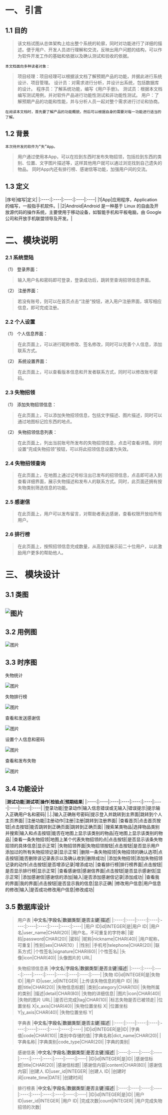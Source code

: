 # 一、 引言

## 1.1 目的

>该文档试图从总体架构上给出整个系统的轮廓，同时对功能进行了详细的描述。便于用户、开发人员进行理解和交流，反映出用户问题的结构，可以作为软件开发工作的基础和依据以及确认测试和验收的依据。
```plain
本文档面向多种读者对象：
```
>项目经理：项目经理可以根据该文档了解预期产品的功能，并据此进行系统设计、项目管理。
>设计员：对需求进行分析，并设计出系统，包括数据库的设计。
>程序员：了解系统功能，编写《用户手册》。
>测试员：根据本文档编写测试用例，并对软件产品进行功能性测试和非功能性测试。
>用户：了解预期产品的功能和性能，并与分析人员一起对整个需求进行讨论和协商。
```plain
在阅读本文档时，首先要了解产品的功能概貌，然后可以根据自身的需要对每一功能进行适当的了解。
```
## 1.2 背景

```plain
本次待开发的软件为“失”App。
```
>用户通过使用本App，可以在捡到东西时发布失物招领，包括捡到东西的类别、位置、文字图片描述等，这样其他用户就可以通过浏览找到自己遗失的物品。
>同时App内还有排行榜、感谢信等功能，加强用户间的交流。
## 1.3 定义

|序号|缩写|定义|
|:----:|:----|:----:|:----|:----|
|1|App|应用程序，Application 的缩写，一般指手机软件。|
|2|Android|Android 是一种基于 Linux 的自由及开放源代码的操作系统，主要使用于移动设备，如智能手机和平板电脑，由 Google 公司和开放手机联盟领导及开发。|

# 二、模块说明

### 2.1 系统登陆

（1）      登录界面：

>输入用户名和密码即可登录，登录成功后，跳转至查询招领信息界面。

（2）      注册界面：

>若没有账号，则可以在首页点击“注册”按钮，进入用户注册界面，填写相应信息，即可完成注册。
### 2.2 个人设置

（1）      个人信息界面：

>在此页面上，可以进行昵称修改、签名修改，同时可以完善个人信息，添加联系方式。

（2）      系统设置界面：

>在此页面上，可以查看版本信息和开发者联系方式，同时可以修改账号密码。
### 2.3 失物招领

（1）      添加失物招领信息：

>在此页面上，可以添加失物招领信息，包括文字描述、图片描述，同时可以通过地图标记捡东西的地点。

（2）      失物招领信息列表：

>在此页面上，列出当前账号所发布的失物招领信息，点击可查看详情。同时设置“完成失物招领”按钮，可以将此招领信息设置为失效。
### 2.4 失物招领查询

>在此页面上，在地图上通过记号标注出已发布的招领信息，点击即可进入到查看详细界面，展示失物描述和发布人的联系方式。同时，此页面还拥有按失物类别筛选信息的功能。
### 2.5 感谢信

>在此页面上，用户可以发布留言，对帮助者表达感谢，查看权限开放给所有用户。
### 2.6 排行榜

>在此页面上，按照招领信息完成数量，从高到低展示前二十位用户，以此激励用户更多的帮助他人。
# 三、 模块设计

## 3.1 类图

## ![图片](https://uploader.shimo.im/f/wmEgGcWIahzpD6Eu.png!thumbnail)

## 3.2 用例图

![图片](https://uploader.shimo.im/f/8jVULVz84xR9U55z.png!thumbnail)

## 3.3 时序图

失物统计

![图片](https://uploader.shimo.im/f/fUzWJE9glyl6vfwf.png!thumbnail)

失物排行榜

![图片](https://uploader.shimo.im/f/90sXsJuNqms5xHLi.png!thumbnail)

查看和发送感谢信

![图片](https://uploader.shimo.im/f/PiKEoMcWSnDfdryi.jpg!thumbnail)

设置个人信息和密码

![图片](https://uploader.shimo.im/f/oBX0X9AMWGwHEjW7.jpg!thumbnail)

查看和发布失物

![图片](https://uploader.shimo.im/f/qvk7JEr6mEpVVmlr.jpg!thumbnail)




## 3.4 功能设计

|**测试功能**|**测试项**|**操作**|**检验点**|**预期结果**|
|:----:|:----|:----|:----|:----:|:----|:----|:----|:----:|:----|
|登录功能|登录动作|输入信息错误或无输入|错误提示|提示输入正确用户名和密码|
|.|.|输入正确账号密码|提示登入并跳转到主界面|跳转到个人主页界面|
|注册功能|注册动作|注册|注册|跳转到注册界面|
|查看首页|点击首页按钮|点击按钮|能否跳转到正确页面|跳转到正确页面|
|搜索某类物品|选择物品类别并搜索|输入和点击按钮|能否在地图上显示该类别的物品|在地图上显示该类别的物品|
|查看一条失物招领|地图上某个代表失物招领的点|点击按钮|是否显示该条失物招领的具体信息|显示正常|
|失物招领界面|失物招领按钮|点击按钮|是否显示用户添加过的所有失物招领记录|显示正常|
|删除一条失物招领|失物招领的确认选项|点击按钮|能否删除该记录表示以及确认收到|删除成功|
|添加失物招领|添加失物招领记录的动作|点击按钮|是否增添记录|增添成功|
|查看排行榜|排行榜界面|点击按钮|是否显示排行榜|显示正常|
|查看感谢信|感谢信界面|点击按钮|是否显示感谢信|显示正常|
|添加感谢信|感谢信的添加|输入|是否添加感谢信记录|添加成功|
|查看我的界面|我的界面|点击按钮|是否显示我的信息|显示正确|
|修改用户信息|用户信息的修改|输入|是否成功修改用户信息|修改成功|

## 3.5 数据库设计

>用户表
|**中文名**|**字段名**|**数据类型**|**是否主键**|**描述**|
|:----:|:----|:----:|:----|:----:|:----|:----:|:----|:----:|:----|
|用户 ID|id|INTEGER|是|用户 ID|
|用户名|user_name|CHAR(20)|    |用户名，不可重复的字符串|
|密码|password|CHAR(20)|    |密码|
|昵称|nickname|CHAR(40)|    |用户昵称，可重复|
|性别|sex|CHAR(10）|    |性别|
|手机号|telephone|CHAR(20)|    |联系方式|
|个性签名|signature|CHAR(60)|    |个性签名|
|头像|icon|CHAR(40)|    |头像图片的 URL|

>失物招领信息表
|**中文名**|**字段名**|**数据类型**|**是否主键**|**描述**|
|:----:|:----|:----:|:----|:----:|:----|:----:|:----|:----:|:----|
|失物 ID|id|INTEGER|是|失物 ID|
|用户 ID|user_id|INTEGER|    |上传该失物信息的用户 ID|
|标题|title|CHAR(20)|    |失物信息标题|
|类别|category|CHAR(10)|    |失物所属的类别|
|描述|detail|CHAR(80)|    |失物的详细信息|
|图片|icon|CHAR(40)|    |失物的图片 URL|
|是否已完成|tag|CHAR(10)|    |标志失物是否已被领走|
|位置坐标 X|x_axis|CHAR(40)|    |失物位置坐标 X|
|位置坐标 Y|y_axis|CHAR(40)|    |失物位置坐标 Y|

>字典表
|**中文名**|**字段名**|**数据类型**|**是否主键**|**描述**|
|:----:|:----|:----:|:----|:----:|:----|:----:|:----|:----:|:----|
|ID|id|INTEGER|是|ID|
|字典值|code|CHAR(10)|    |类别中存储的值|
|字典名称|dict_name|CHAR(20)|    |字典名称|
|字典类别|code_type|CHAR(20)|    |字典的类别|

>感谢信表
|**中文名**|**字段名**|**数据类型**|**是否主键**|**描述**|
|:----:|:----|:----:|:----|:----:|:----|:----:|:----|:----:|:----|
|ID|id|INTEGER|是|ID|
|感谢信标题|title|CHAR(20)|    |感谢信标题|
|感谢信内容|content|CHAR(80)|    |感谢信内容|
|创建人 ID|user_id|INTEGER|    |创建人 ID|
|创建时间|create_time|DATE|    |创建时间|

>排行榜表
|**中文名**|**字段名**|**数据类型**|**是否主键**|**描述**|
|:----:|:----|:----:|:----|:----:|:----|:----:|:----|:----:|:----|
|ID|id|INTEGER|是|ID|
|用户 ID|user_id|INTEGER|    |用户 ID|
|完成次数|count|INTEGER|    |用户完成失物招领的次数|

